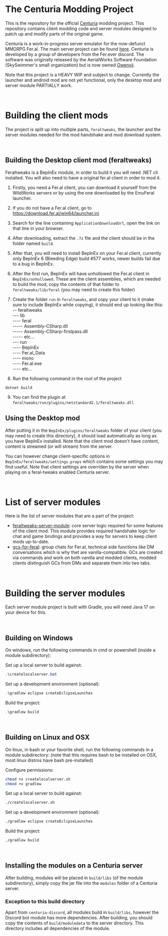 # The Centuria Modding Project
This is the repository for the official [Centuria](https://github.com/CPeers1/Centuria) modding project. This repository contains client modding code and server modules designed to patch up and modify parts of the original game.

Centuria is a work-in-progress server emulator for the now-defunct MMORPG Fer.al. The main server project can be found [here](https://github.com/CPeers1/Centuria). Centuria is developed by a group of developers from the Fer.ever discord. The software was originally released by the AerialWorks Software Foundation (SkySwimmer's small organization) but is now owned [Owenvii](https://github.com/CPeers1).

Note that this project is a HEAVY WIP and subject to change. Currently the launcher and android mod are not yet functional, only the desktop mod and server module PARTIALLY work.

<br/>

# Building the client mods
The project is split up into multiple parts, `feraltweaks`, the launcher and the server modules needed for the mod handshake and mod download system.

<br/>

## Building the Desktop client mod (feraltweaks)
Feraltweaks is a BepInEx module, in order to build it you will need .NET cli installed.
You will also need to have a original fer.al client in order to mod it.

1. Firstly, you need a Fer.al client, you can download it yourself from the WildWorks servers or by using the one downloaded by the EmuFeral launcher.

2. If you do not have a Fer.al client, go to https://download.fer.al/win64/launcher.ini

3. Search for the line containing `ApplicationDownloadUrl`, open the link on that line in your browser.

4. After downloading, extract the `.7z` file and the client should be in the folder named `build`.

5. After that, you will need to install BepInEx on your Fer.al client, currently only BepInEx 6 (Bleeding Edge) build #577 works, newer builds fail due to a bug in BepInEx.

6. After the first run, BepInEx will have unhollowed the Fer.al client in `BepInEx/unhollowed`. These are the client assemblies, which are needed to build the mod, copy the contents of that folder to `feraltweaks/lib/feral` (you may need to create this folder)

7. Create the folder `run` in `feraltweaks`, and copy your client to it (make sure to include BepInEx while copying), it should end up looking like this:<br/>
-- feraltweaks<br/>
--- lib<br/>
---- feral<br/>
----- Assembly-CSharp.dll<br/>
----- Assembly-CSharp-firstpass.dll<br/>
----- etc...<br/>
--- run<br/>
---- BepInEx<br/>
---- Fer.al_Data<br/>
---- mono<br/>
---- Fer.al.exe<br/>
---- etc...<br/>

8. Run the following command in the root of the project
```
dotnet build
```

9. You can find the plugin at `feraltweaks/run/plugins/netstandard2.1/feraltweaks.dll`

## Using the Desktop mod
After putting it in the `BepInEx/plugins/feraltweaks` folder of your client (you may need to create this directory), it should load automatically as long as you have BepInEx installed. Note that the client mod doesn't have content, content is streamed (or will stream) from the  server.

You can however change client-specific options in `BepInEx/feraltweaks/settings.props` which contains some settings you may find useful. Note that client settings are overriden by the server when playing on a feral-tweaks enabled Centuria server.

<br/>

# List of server modules
Here is the list of server modules that are a part of the project:
 - [feraltweaks-server-module](https://github.com/SkySwimmer/Centuria-Modding/tree/main/feraltweaks-server-module): core server logic required for some features of the client mod. This module provides required handshake logic for chat and game bindings and provides a way for servers to keep client mods up-to-date.
 - [gcs-for-feral](https://github.com/SkySwimmer/Centuria-Modules): group chats for Fer.al, technical side functions like DM conversations which is why thet are vanilla-compatible. GCs are created via commands and work on both vanilla and modded clients, modded clients distinguish GCs from DMs and separate them into two tabs.

<br/>

# Building the server modules
Each server module project is built with Gradle, you will need Java 17 on your device for this.


<br/>


## Building on Windows
On windows, run the following commands in cmd or powershell (inside a module subdirectory):

Set up a local server to build against:
```powershell
.\createlocalserver.bat
```

Set up a development environment (optional):
```powershell
.\gradlew eclipse createEclipseLaunches
```

Build the project:
```powershell
.\gradlew build
```

<br/>

## Building on Linux and OSX
On linux, in bash or your favorite shell, run the following commands in a module subdirectory: (note that this requires bash to be installed on OSX, most linux distros have bash pre-installed)

Configure permissions:
```bash
chmod +x createlocalserver.sh
chmod +x gradlew
```

Set up a local server to build against:
```bash
./createlocalserver.sh
```

Set up a development environment (optional):
```bash
./gradlew eclipse createEclipseLaunches
```

Build the project:
```bash
./gradlew build
```

<br/>

## Installing the modules on a Centuria server
After building, modules will be placed in `build/libs` (of the module subdirectory), simply copy the jar file into the `modules` folder of a Centuria server.

### Exception to this build directory
Apart from `centuria-discord`, all modules build in `build/libs`, however the Discord bot module has more dependencies. After building, you should copy the contents of `build/moduledata` to the server directory. This directory includes all dependencies of the module.

